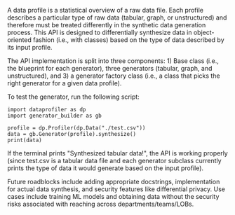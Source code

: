 A data profile is a statistical overview of a raw data file. Each profile describes a particular type of raw data (tabular, graph, or unstructured) and therefore must be treated differently in the synthetic data generation process. This API is designed to differentially synthesize data in object-oriented fashion (i.e., with classes) based on the type of data described by its input profile.

The API implementation is split into three components: 1) Base class (i.e., the blueprint for each generator), three generators (tabular, graph, and unstructured), and 3) a generator factory class (i.e., a class that picks the right generator for a given data profile).

To test the generator, run the following script:

```
import dataprofiler as dp
import generator_builder as gb

profile = dp.Profiler(dp.Data("./test.csv"))
data = gb.Generator(profile).synthesize()
print(data)
```

If the terminal prints "Synthesized tabular data!", the API is working properly (since test.csv is a tabular data file and each generator subclass currently prints the type of data it would generate based on the input profile).

Future roadblocks include adding appropriate docstrings, implementation for actual data synthesis, and security features like differential privacy. Use cases include training ML models and obtaining data without the security risks associated with reaching across departments/teams/LOBs.
